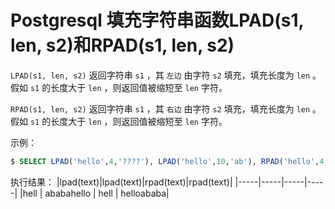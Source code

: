 # Postgresql 填充字符串函数LPAD(s1, len, s2)和RPAD(s1, len, s2)

`LPAD(s1, len, s2)` 返回字符串 `s1` ，其 `左边` 由字符 `s2` 填充，填充长度为 `len` 。假如 `s1` 的长度大于 `len` ，则返回值被缩短至 `len` 字符。

`RPAD(s1, len, s2)` 返回字符串 `s1` ，其 `右边` 由字符 `s2` 填充，填充长度为 `len` 。假如 `s1` 的长度大于 `len` ，则返回值被缩短至 `len` 字符。

示例：

``` sql
$ SELECT LPAD('hello',4,'????'), LPAD('hello',10,'ab'), RPAD('hello',4,'????'), RPAD('hello',10,'ab');
```

执行结果：
|lpad(text)|lpad(text)|rpad(text)|rpad(text)|
|-----|-----|-----|-----|
|hell | ababahello | hell | helloababa|
